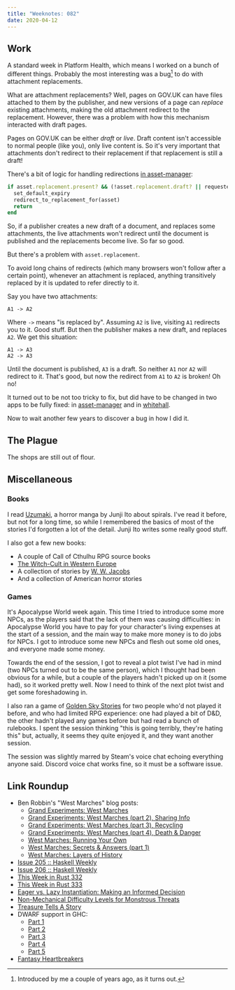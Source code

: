 ```yaml
---
title: "Weeknotes: 082"
date: 2020-04-12
---
```


## Work

A standard week in Platform Health, which means I worked on a bunch of
different things.  Probably the most interesting was a bug[^me] to do
with attachment replacements.

[^me]: Introduced by me a couple of years ago, as it turns out.

What are attachment replacements?  Well, pages on GOV.UK can have
files attached to them by the publisher, and new versions of a page
can *replace* existing attachments, making the old attachment redirect
to the replacement.  However, there was a problem with how this
mechanism interacted with draft pages.

Pages on GOV.UK can be either *draft* or *live*.  Draft content isn't
accessible to normal people (like you), only live content is.  So it's
very important that attachments don't redirect to their replacement if
that replacement is still a draft!

There's a bit of logic for handling redirections [in asset-manager][]:

```ruby
if asset.replacement.present? && (!asset.replacement.draft? || requested_from_draft_assets_host?)
  set_default_expiry
  redirect_to_replacement_for(asset)
  return
end
```

So, if a publisher creates a new draft of a document, and replaces
some attachments, the live attachments won't redirect until the
document is published and the replacements become live. So far so
good.

But there's a problem with `asset.replacement`.

To avoid long chains of redirects (which many browsers won't follow
after a certain point), whenever an attachment is replaced, anything
transitively replaced by it is updated to refer directly to it.

Say you have two attachments:

```
A1 -> A2
```

Where `->` means "is replaced by".  Assuming `A2` is live, visiting
`A1` redirects you to it.  Good stuff.  But then the publisher makes a
new draft, and replaces `A2`.  We get this situation:

```
A1 -> A3
A2 -> A3
```

Until the document is published, `A3` is a draft.  So neither `A1` nor
`A2` will redirect to it.  That's good, but now the redirect from `A1`
to `A2` is broken!  Oh no!

It turned out to be not too tricky to fix, but did have to be changed
in two apps to be fully fixed: in [asset-manager][] and in
[whitehall][].

Now to wait another few years to discover a bug in how I did it.

[in asset-manager]: https://github.com/alphagov/asset-manager/blob/c1dd51c49fae63d9c4021cc1adc54690dab98cb9/app/controllers/media_controller.rb#L8-L12
[asset-manager]: https://github.com/alphagov/asset-manager/pull/750
[whitehall]: https://github.com/alphagov/whitehall/pull/5530


## The Plague

The shops are still out of flour.


## Miscellaneous

### Books

I read [Uzumaki][], a horror manga by Junji Ito about spirals.  I've
read it before, but not for a long time, so while I remembered the
basics of most of the stories I'd forgotten a lot of the detail.
Junji Ito writes some really good stuff.

I also got a few new books:

- A couple of Call of Cthulhu RPG source books
- [The Witch-Cult in Western Europe][]
- A collection of stories by [W. W. Jacobs][]
- And a collection of American horror stories

[Uzumaki]: https://en.wikipedia.org/wiki/Uzumaki
[The Witch-Cult in Western Europe]: https://en.wikipedia.org/wiki/The_Witch-Cult_in_Western_Europe
[W. W. Jacobs]: https://en.wikipedia.org/wiki/W._W._Jacobs

### Games

It's Apocalypse World week again.  This time I tried to introduce some
more NPCs, as the players said that the lack of them was causing
difficulties: in Apocalypse World you have to pay for your character's
living expenses at the start of a session, and the main way to make
more money is to do jobs for NPCs.  I got to introduce some new NPCs
and flesh out some old ones, and everyone made some money.

Towards the end of the session, I got to reveal a plot twist I've had
in mind (two NPCs turned out to be the same person), which I thought
had been obvious for a while, but a couple of the players hadn't
picked up on it (some had), so it worked pretty well.  Now I need to
think of the next plot twist and get some foreshadowing in.

I also ran a game of [Golden Sky Stories][] for two people who'd not
played it before, and who had limited RPG experience: one had played a
bit of D&D, the other hadn't played any games before but had read a
bunch of rulebooks.  I spent the session thinking "this is going
terribly, they're hating this" but, actually, it seems they quite
enjoyed it, and they want another session.

The session was slightly marred by Steam's voice chat echoing
everything anyone said.  Discord voice chat works fine, so it must be
a software issue.

[Golden Sky Stories]: https://tvtropes.org/pmwiki/pmwiki.php/TabletopGame/GoldenSkyStories

## Link Roundup

- Ben Robbin's "West Marches" blog posts:
  - [Grand Experiments: West Marches](http://arsludi.lamemage.com/index.php/78/grand-experiments-west-marches/)
  - [Grand Experiments: West Marches (part 2), Sharing Info](http://arsludi.lamemage.com/index.php/79/grand-experiments-west-marches-part-2-sharing-info/)
  - [Grand Experiments: West Marches (part 3), Recycling](http://arsludi.lamemage.com/index.php/80/grand-experiments-west-marches-part-3-recycling/)
  - [Grand Experiments: West Marches (part 4), Death & Danger](http://arsludi.lamemage.com/index.php/81/grand-experiments-west-marches-part-4-death-danger/)
  - [West Marches: Running Your Own](http://arsludi.lamemage.com/index.php/94/west-marches-running-your-own/)
  - [West Marches: Secrets & Answers (part 1)](http://arsludi.lamemage.com/index.php/705/west-marches-secrets-answers-part-1/)
  - [West Marches: Layers of History](http://arsludi.lamemage.com/index.php/949/west-marches-layers-of-history/)
- [Issue 205 :: Haskell Weekly](https://haskellweekly.news/issue/205.html)
- [Issue 206 :: Haskell Weekly](https://haskellweekly.news/issue/206.html)
- [This Week in Rust 332](https://this-week-in-rust.org/blog/2020/03/31/this-week-in-rust-332/)
- [This Week in Rust 333](https://this-week-in-rust.org/blog/2020/04/07/this-week-in-rust-333/)
- [Eager vs. Lazy Instantiation: Making an Informed Decision](https://www.tweag.io/posts/2020-04-02-lazy-eager-instantiation.html)
- [Non-Mechanical Difficulty Levels for Monstrous Threats](http://blog.trilemma.com/2014/10/non-mechanical-difficulty-levels-for.html)
- [Treasure Tells A Story](http://arsludi.lamemage.com/index.php/99/treasure-tells-a-story/)
- DWARF support in GHC:
  - [Part 1](http://www.well-typed.com/blog/2020/04/dwarf-1/)
  - [Part 2](http://www.well-typed.com/blog/2020/04/dwarf-2/)
  - [Part 3](http://www.well-typed.com/blog/2020/04/dwarf-3/)
  - [Part 4](http://www.well-typed.com/blog/2020/04/dwarf-4/)
  - [Part 5](http://www.well-typed.com/blog/2020/04/dwarf-5/)
- [Fantasy Heartbreakers](http://www.indie-rpgs.com/articles/9/)
